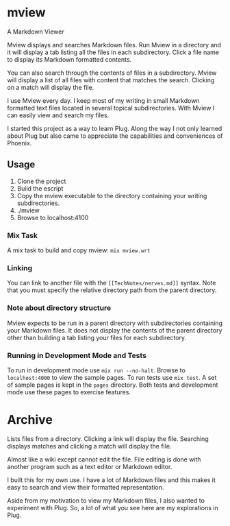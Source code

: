 # mview
A Markdown Viewer

Mview displays and searches Markdown files. Run Mview in a directory and it
will display a tab listing all the files in each subdirectory. Click a file
name to display its Markdown formatted contents.

You can also search through the contents of files in a subdirectory. Mview will
display a list of all files with content that matches the search. Clicking on a
match will display the file.

I use Mview every day. I keep most of my writing in small Markdown formatted
text files located in several topical subdirectories. With Mview I can easily
view and search my files.

I started this project as a way to learn Plug. Along the way I not only
learned about Plug but also came to appreciate the capabilities and
conveniences of Phoenix.


## Usage
1. Clone the project
2. Build the escript
3. Copy the mview executable to the directory containing your writing
subdirectories.
4. ./mview
5. Browse to localhost:4100

### Mix Task
A mix task to build and copy mview: ``mix mview.wrt``

### Linking
You can link to another file with the `[[TechNotes/nerves.md]]` syntax.
Note that you must specify the relative directory path from the parent directory.

### Note about directory structure
Mview expects to be run in a parent directory with subdirectories containing your
Markdown files. It does not display the contents of the parent directory other than
building a tab listing your files for each subdirectory.

### Running in Development Mode and Tests
To run in development mode use `mix run --no-halt`. Browse to `localhost:4000`
to view the sample pages.
To run tests use `mix test`.
A set of sample pages is kept in the `pages` directory. Both tests and development mode
use these pages to exercise features.

# Archive

Lists files from a directory. Clicking a link will display the file. Searching
displays matches and clicking a match will display the file.

Almost like a wiki except cannot edit the file. File editing is done with
another program such as a text editor or Markdown editor.

I built this for my own use. I have a lot of Markdown files and this makes it
easy to search and view their formatted representation.

Aside from my motivation to view my Markdown files, I also wanted to
experiment with Plug. So, a lot of what you see here are my explorations
in Plug.

